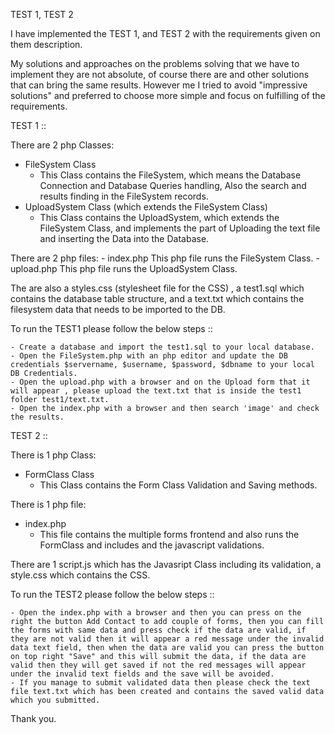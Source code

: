 TEST 1, TEST 2

I have implemented the TEST 1, and TEST 2 with the requirements given on them description. 

My solutions and approaches on the problems solving that we have to implement they are not absolute, of course there are and other solutions that can bring the same results. However me I tried to avoid "impressive solutions" and preferred to choose more simple and focus on fulfilling of the requirements.

TEST 1 ::

There are 2 php Classes:
- FileSystem Class
	- This Class contains the FileSystem, which means the Database Connection and Database Queries handling, Also the search and results finding in the FileSystem records. 
- UploadSystem Class (which extends the FileSystem Class)
	- This Class contains the UploadSystem, which extends the FileSystem Class, and implements the part of Uploading the text file and inserting the Data into the Database. 

There are 2 php files:
	- index.php 
		This php file runs the FileSystem Class. 
	- upload.php
		This php file runs the UploadSystem Class.

The are also a styles.css (stylesheet file for the CSS) , a test1.sql which contains the database table structure, and a text.txt which contains the filesystem data that needs to be imported to the DB. 

To run the TEST1 please follow the below steps ::

	- Create a database and import the test1.sql to your local database.
	- Open the FileSystem.php with an php editor and update the DB credentials $servername, $username, $password, $dbname to your local DB Credentials. 
	- Open the upload.php with a browser and on the Upload form that it will appear , please upload the text.txt that is inside the test1 folder test1/text.txt. 
	- Open the index.php with a browser and then search 'image' and check the results. 


TEST 2 ::

There is 1 php Class:
- FormClass Class
	- This Class contains the Form Class Validation and Saving methods. 

There is 1 php file:
- index.php
	- This file contains the multiple forms frontend and also runs the FormClass and includes and the javascript validations. 

There are 1 script.js which has the Javasript Class including its validation, a style.css which contains the CSS. 

To run the TEST2 please follow the below steps ::
	
	- Open the index.php with a browser and then you can press on the right the button Add Contact to add couple of forms, then you can fill the forms with same data and press check if the data are valid, if they are not valid then it will appear a red message under the invalid data text field, then when the data are valid you can press the button on top right "Save" and this will submit the data, if the data are valid then they will get saved if not the red messages will appear under the invalid text fields and the save will be avoided. 
	- If you manage to submit validated data then please check the text file text.txt which has been created and contains the saved valid data which you submitted. 

Thank you. 
